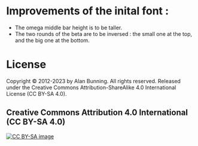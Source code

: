 # Improvements of the inital font :

- The omega middle bar height is to be taller.  
- The two rounds of the beta are to be inversed : the small one at the top, and the big one at the bottom.

# License
Copyright © 2012-2023 by Alan Bunning. All rights reserved. Released under the Creative Commons Attribution-ShareAlike 4.0 International License (CC BY-SA 4.0).

## Creative Commons Attribution 4.0 International (CC BY-SA 4.0)

[![CC BY-SA image](https://licensebuttons.net/l/by-sa/4.0/88x31.png)](http://creativecommons.org/licenses/by-sa/4.0/)
